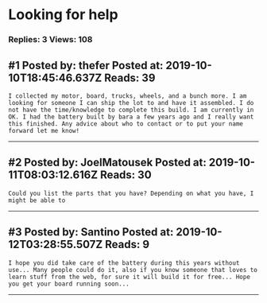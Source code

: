# Looking for help

### Replies: 3 Views: 108

## \#1 Posted by: thefer Posted at: 2019-10-10T18:45:46.637Z Reads: 39

```
I collected my motor, board, trucks, wheels, and a bunch more. I am looking for someone I can ship the lot to and have it assembled. I do not have the time/knowledge to complete this build. I am currently in OK. I had the battery built by bara a few years ago and I really want this finished. Any advice about who to contact or to put your name forward let me know!
```

---
## \#2 Posted by: JoelMatousek Posted at: 2019-10-11T08:03:12.616Z Reads: 30

```
Could you list the parts that you have? Depending on what you have, I might be able to
```

---
## \#3 Posted by: Santino Posted at: 2019-10-12T03:28:55.507Z Reads: 9

```
I hope you did take care of the battery during this years without use... Many people could do it, also if you know someone that loves to learn stuff from the web, for sure it will build it for free... Hope you get your board running soon...
```

---
